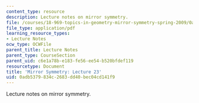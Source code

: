 ```yaml
---
content_type: resource
description: Lecture notes on mirror symmetry.
file: /courses/18-969-topics-in-geometry-mirror-symmetry-spring-2009/0adb5379834c2683dd40bec04cd141f9_MIT18_969s09_lec23.pdf
file_type: application/pdf
learning_resource_types:
- Lecture Notes
ocw_type: OCWFile
parent_title: Lecture Notes
parent_type: CourseSection
parent_uid: c6e1a78b-e183-fe56-ee54-b520bfdef119
resourcetype: Document
title: 'Mirror Symmetry: Lecture 23'
uid: 0adb5379-834c-2683-dd40-bec04cd141f9
---
```

Lecture notes on mirror symmetry.

